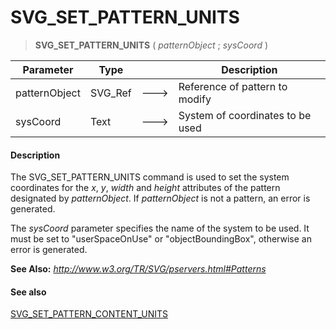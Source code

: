 # SVG_SET_PATTERN_UNITS

>**SVG_SET_PATTERN_UNITS** ( *patternObject* ; *sysCoord* )

| Parameter | Type |  | Description |
| --- | --- | --- | --- |
| patternObject | SVG_Ref | &#x1F852; | Reference of pattern to modify |
| sysCoord | Text | &#x1F852; | System of coordinates to be used |



#### Description 

The SVG\_SET\_PATTERN\_UNITS command is used to set the system coordinates for the *x*, *y*, *width* and *height* attributes of the pattern designated by *patternObject*. If *patternObject* is not a pattern, an error is generated.

The *sysCoord* parameter specifies the name of the system to be used. It must be set to "userSpaceOnUse" or "objectBoundingBox", otherwise an error is generated. 

**See Also:** *http://www.w3.org/TR/SVG/pservers.html#Patterns*

#### See also 

[SVG\_SET\_PATTERN\_CONTENT\_UNITS](SVG%5FSET%5FPATTERN%5FCONTENT%5FUNITS.md)  